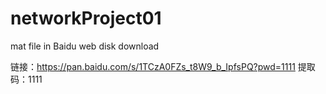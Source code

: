 # networkProject01
mat file in Baidu web disk download

链接：https://pan.baidu.com/s/1TCzA0FZs_t8W9_b_IpfsPQ?pwd=1111 
提取码：1111
